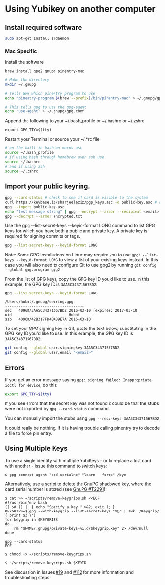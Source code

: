 # Using  Yubikey on another computer

## Install required software

```bash
sudo apt-get install scdaemon
```

### Mac Specific

Install the software

```bash
brew install gpg2 gnupg pinentry-mac

# Make the directory
mkdir ~/.gnupg

# Tells GPG which pinentry program to use
echo "pinentry-program $(brew --prefix)/bin/pinentry-mac" > ~/.gnupg/gpg-agent.conf

# This tells gpg to use the gpg-agent
echo 'use-agent' > ~/.gnupg/gpg.conf
```

Append the following to your ~/.bash_profile or ~/.bashrc or ~/.zshrc

```
export GPG_TTY=$(tty)
```

Restart your Terminal or source your ~/.*rc file

```bash
# on the built-in bash on macos use
source ~/.bash_profile
# if using bash through homebrew over ssh use
source ~/.bashrc
# and if using zsh
source ~/.zshrc
```
    
## Import your public keyring.

```bash
gpg --card-status # check to see if card is visible to the system  
curl https://keybase.io/sharjeelaziz/pgp_keys.asc -o public-key.asc # allows one to import public key
gpg --import public-key.asc
echo "test message string" | gpg --encrypt --armor --recipient <email> -o encrypted.txt
gpg --decrypt --armor encrypted.txt
```

Use the gpg --list-secret-keys --keyid-format LONG command to list GPG keys for which you have both a public and private key. A private key is required for signing commits or tags.

```bash
gpg --list-secret-keys --keyid-format LONG
```

Note: Some GPG installations on Linux may require you to use `gpg2 --list-keys --keyid-format LONG` to view a list of your existing keys instead. In this case you will also need to configure Git to use gpg2 by running `git config --global gpg.program gpg2`

From the list of GPG keys, copy the GPG key ID you'd like to use. In this example, the GPG key ID is `3AA5C34371567BD2`:

```bash
gpg --list-secret-keys --keyid-format LONG
```

```console
/Users/hubot/.gnupg/secring.gpg
------------------------------------
sec   4096R/3AA5C34371567BD2 2016-03-10 [expires: 2017-03-10]
uid                          Hubot
ssb   4096R/42B317FD4BA89E7A 2016-03-10
```

To set your GPG signing key in Git, paste the text below, substituting in the GPG key ID you'd like to use. In this example, the GPG key ID is `3AA5C34371567BD2`:

```bash
git config --global user.signingkey 3AA5C34371567BD2
git config --global user.email "<email>"
```

## Errors
If you get an error message saying ```gpg: signing failed: Inappropriate ioctl for device```, do this:

```bash
export GPG_TTY=$(tty)
```

If you see errors that the secret key was not found it could be that the stubs were not imported by ```gpg --card-status``` command. 

You can manually import the stubs using ```gpg --recv-keys 3AA5C34371567BD2```

It could really be nothing. If it is having trouble calling pinentry try to decode a file to force pin entry.

## Using Multiple Keys

To use a single identity with multiple YubiKeys - or to replace a lost card with another - issue this command to switch keys:

```console
$ gpg-connect-agent "scd serialno" "learn --force" /bye
```

Alternatively, use a script to delete the GnuPG shadowed key, where the card serial number is stored (see [GnuPG #T2291](https://dev.gnupg.org/T2291)):

```console
$ cat >> ~/scripts/remove-keygrips.sh <<EOF
#!/usr/bin/env bash
(( $# )) || { echo "Specify a key." >&2; exit 1; }
KEYGRIPS=$(gpg --with-keygrip --list-secret-keys "$@" | awk '/Keygrip/ { print $3 }')
for keygrip in $KEYGRIPS
do
    rm "$HOME/.gnupg/private-keys-v1.d/$keygrip.key" 2> /dev/null
done

gpg --card-status
EOF

$ chmod +x ~/scripts/remove-keygrips.sh

$ ~/scripts/remove-keygrips.sh $KEYID
```

See discussion in Issues [#19](https://github.com/drduh/YubiKey-Guide/issues/19) and [#112](https://github.com/drduh/YubiKey-Guide/issues/112) for more information and troubleshooting steps.
